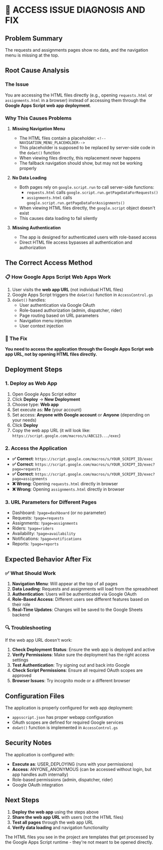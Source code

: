 # 🚨 ACCESS ISSUE DIAGNOSIS AND FIX

## Problem Summary
The requests and assignments pages show no data, and the navigation menu is missing at the top.

## Root Cause Analysis

### The Issue
You are accessing the HTML files directly (e.g., opening `requests.html` or `assignments.html` in a browser) instead of accessing them through the **Google Apps Script web app deployment**.

### Why This Causes Problems

1. **Missing Navigation Menu**
   - The HTML files contain a placeholder: `<!--NAVIGATION_MENU_PLACEHOLDER-->`
   - This placeholder is supposed to be replaced by server-side code in the `doGet()` function
   - When viewing files directly, this replacement never happens
   - The fallback navigation should show, but may not be working properly

2. **No Data Loading**
   - Both pages rely on `google.script.run` to call server-side functions:
     - `requests.html` calls `google.script.run.getPageDataForRequests()`
     - `assignments.html` calls `google.script.run.getPageDataForAssignments()`
   - When viewing HTML files directly, the `google.script` object doesn't exist
   - This causes data loading to fail silently

3. **Missing Authentication**
   - The app is designed for authenticated users with role-based access
   - Direct HTML file access bypasses all authentication and authorization

## The Correct Access Method

### 📋 How Google Apps Script Web Apps Work
1. User visits the **web app URL** (not individual HTML files)
2. Google Apps Script triggers the `doGet(e)` function in `AccessControl.gs`
3. `doGet()` handles:
   - User authentication via Google OAuth
   - Role-based authorization (admin, dispatcher, rider)
   - Page routing based on URL parameters
   - Navigation menu injection
   - User context injection

### 🔧 The Fix

**You need to access the application through the Google Apps Script web app URL, not by opening HTML files directly.**

## Deployment Steps

### 1. Deploy as Web App
1. Open Google Apps Script editor
2. Click **Deploy** → **New Deployment**
3. Choose type: **Web app**
4. Set execute as: **Me** (your account)
5. Set access: **Anyone with Google account** or **Anyone** (depending on your needs)
6. Click **Deploy**
7. Copy the web app URL (it will look like: `https://script.google.com/macros/s/ABC123.../exec`)

### 2. Access the Application
- **✅ Correct**: `https://script.google.com/macros/s/YOUR_SCRIPT_ID/exec`
- **✅ Correct**: `https://script.google.com/macros/s/YOUR_SCRIPT_ID/exec?page=requests`
- **✅ Correct**: `https://script.google.com/macros/s/YOUR_SCRIPT_ID/exec?page=assignments`
- **❌ Wrong**: Opening `requests.html` directly in browser
- **❌ Wrong**: Opening `assignments.html` directly in browser

### 3. URL Parameters for Different Pages
- Dashboard: `?page=dashboard` (or no parameter)
- Requests: `?page=requests`
- Assignments: `?page=assignments`
- Riders: `?page=riders`
- Availability: `?page=availability`
- Notifications: `?page=notifications`
- Reports: `?page=reports`

## Expected Behavior After Fix

### ✅ What Should Work
1. **Navigation Menu**: Will appear at the top of all pages
2. **Data Loading**: Requests and assignments will load from the spreadsheet
3. **Authentication**: Users will be authenticated via Google OAuth
4. **Role-Based Access**: Different users see different features based on their role
5. **Real-Time Updates**: Changes will be saved to the Google Sheets backend

### 🔍 Troubleshooting

If the web app URL doesn't work:
1. **Check Deployment Status**: Ensure the web app is deployed and active
2. **Verify Permissions**: Make sure the deployment has the right access settings
3. **Test Authentication**: Try signing out and back into Google
4. **Check Script Permissions**: Ensure all required OAuth scopes are approved
5. **Browser Issues**: Try incognito mode or a different browser

## Configuration Files

The application is properly configured for web app deployment:
- `appsscript.json` has proper webapp configuration
- OAuth scopes are defined for required Google services
- `doGet()` function is implemented in `AccessControl.gs`

## Security Notes

The application is configured with:
- **Execute as**: USER_DEPLOYING (runs with your permissions)
- **Access**: ANYONE_ANONYMOUS (can be accessed without login, but app handles auth internally)
- Role-based permissions (admin, dispatcher, rider)
- Google OAuth integration

## Next Steps

1. **Deploy the web app** using the steps above
2. **Share the web app URL** with users (not the HTML files)
3. **Test all pages** through the web app URL
4. **Verify data loading** and navigation functionality

The HTML files you see in the project are templates that get processed by the Google Apps Script runtime - they're not meant to be opened directly.